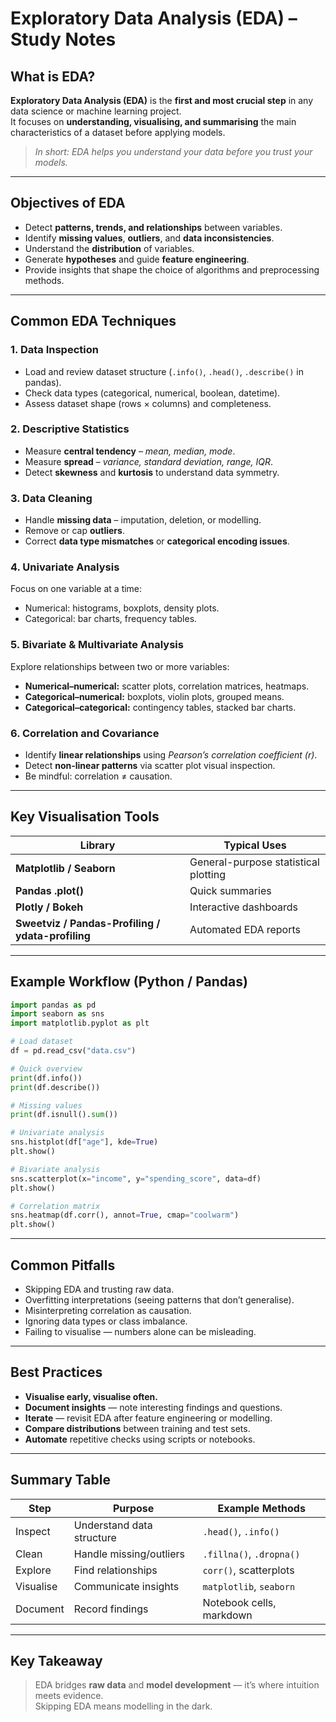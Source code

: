 # Exploratory Data Analysis (EDA) – Study Notes

## What is EDA?
**Exploratory Data Analysis (EDA)** is the **first and most crucial step** in any data science or machine learning project.  
It focuses on **understanding, visualising, and summarising** the main characteristics of a dataset before applying models.

>  *In short: EDA helps you understand your data before you trust your models.*

---

## Objectives of EDA
- Detect **patterns, trends, and relationships** between variables.  
- Identify **missing values**, **outliers**, and **data inconsistencies**.  
- Understand the **distribution** of variables.  
- Generate **hypotheses** and guide **feature engineering**.  
- Provide insights that shape the choice of algorithms and preprocessing methods.

---

## Common EDA Techniques

### 1. **Data Inspection**
- Load and review dataset structure (`.info()`, `.head()`, `.describe()` in pandas).  
- Check data types (categorical, numerical, boolean, datetime).  
- Assess dataset shape (rows × columns) and completeness.

### 2. **Descriptive Statistics**
- Measure **central tendency** – *mean, median, mode*.  
- Measure **spread** – *variance, standard deviation, range, IQR*.  
- Detect **skewness** and **kurtosis** to understand data symmetry.

### 3. **Data Cleaning**
- Handle **missing data** – imputation, deletion, or modelling.  
- Remove or cap **outliers**.  
- Correct **data type mismatches** or **categorical encoding issues**.

### 4. **Univariate Analysis**
Focus on one variable at a time:
- Numerical: histograms, boxplots, density plots.  
- Categorical: bar charts, frequency tables.

### 5. **Bivariate & Multivariate Analysis**
Explore relationships between two or more variables:
- **Numerical–numerical:** scatter plots, correlation matrices, heatmaps.  
- **Categorical–numerical:** boxplots, violin plots, grouped means.  
- **Categorical–categorical:** contingency tables, stacked bar charts.

### 6. **Correlation and Covariance**
- Identify **linear relationships** using *Pearson’s correlation coefficient (r)*.  
- Detect **non-linear patterns** via scatter plot visual inspection.  
- Be mindful: correlation ≠ causation.

---

## Key Visualisation Tools
| Library | Typical Uses |
|----------|---------------|
| **Matplotlib / Seaborn** | General-purpose statistical plotting |
| **Pandas .plot()** | Quick summaries |
| **Plotly / Bokeh** | Interactive dashboards |
| **Sweetviz / Pandas-Profiling / ydata-profiling** | Automated EDA reports |

---

## Example Workflow (Python / Pandas)

```python
import pandas as pd
import seaborn as sns
import matplotlib.pyplot as plt

# Load dataset
df = pd.read_csv("data.csv")

# Quick overview
print(df.info())
print(df.describe())

# Missing values
print(df.isnull().sum())

# Univariate analysis
sns.histplot(df["age"], kde=True)
plt.show()

# Bivariate analysis
sns.scatterplot(x="income", y="spending_score", data=df)
plt.show()

# Correlation matrix
sns.heatmap(df.corr(), annot=True, cmap="coolwarm")
plt.show()
```

---

## Common Pitfalls
- Skipping EDA and trusting raw data.  
- Overfitting interpretations (seeing patterns that don’t generalise).  
- Misinterpreting correlation as causation.  
- Ignoring data types or class imbalance.  
- Failing to visualise — numbers alone can be misleading.

---

## Best Practices
- **Visualise early, visualise often.**  
- **Document insights** — note interesting findings and questions.  
- **Iterate** — revisit EDA after feature engineering or modelling.  
- **Compare distributions** between training and test sets.  
- **Automate** repetitive checks using scripts or notebooks.

---

## Summary Table

| Step | Purpose | Example Methods |
|------|----------|-----------------|
| Inspect | Understand data structure | `.head()`, `.info()` |
| Clean | Handle missing/outliers | `.fillna()`, `.dropna()` |
| Explore | Find relationships | `corr()`, scatterplots |
| Visualise | Communicate insights | `matplotlib`, `seaborn` |
| Document | Record findings | Notebook cells, markdown |

---

## Key Takeaway
> EDA bridges **raw data** and **model development** — it’s where intuition meets evidence.  
> Skipping EDA means modelling in the dark.
